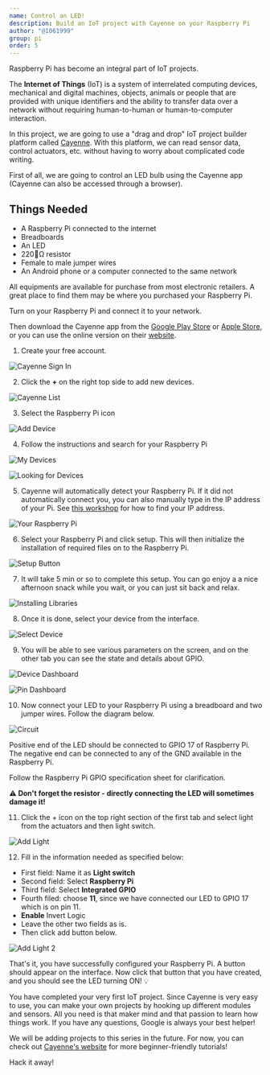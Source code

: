 ```yaml
---
name: Control an LED!
description: Build an IoT project with Cayenne on your Raspberry Pi
author: "@1061999"
group: pi
order: 5
---
```


Raspberry Pi has become an integral part of IoT projects. 

The **Internet of Things** (IoT) is a system of interrelated computing devices, mechanical and digital machines, objects, animals or people that are provided with unique identifiers and the ability to transfer data over a network without requiring human-to-human or human-to-computer interaction. 

In this project, we are going to use a "drag and drop" IoT project builder platform called [Cayenne](http://cayenne.mydevices.com). With this platform, we can read sensor data, control actuators, etc. without having to worry about complicated code writing. 

First of all, we are going to control an LED bulb using the Cayenne app (Cayenne can also be accessed through a browser).

## Things Needed

- A Raspberry Pi connected to the internet
- Breadboards 
- An LED
- 220Ω resistor
- Female to male jumper wires
- An Android phone or a computer connected to the same network

All equipments are available for purchase from most electronic retailers. A great place to find them may be where you purchased your Raspberry Pi.

Turn on your Raspberry Pi and connect it to your network.

Then download the Cayenne app from the [Google Play Store](https://play.google.com/store/apps/details?id=com.mydevices.cayenne&hl=en) or [Apple Store](https://itunes.apple.com/us/app/cayenne-iot-project-builder/id1057997711), or you can use the online version on their [website](http://cayenne.mydevices.com). 

1. Create your free account.

![Cayenne Sign In](img/cayenne_sign_in.png)

2. Click the **+** on the right top side to add new devices. 

![Cayenne List](img/cayenne_list.png)

3. Select the Raspberry Pi icon

![Add Device](img/add_device.png)

4. Follow the instructions and search for your Raspberry Pi

![My Devices](img/my_devices.png)

![Looking for Devices](img/looking_for_devices.png)

5. Cayenne will automatically detect your Raspberry Pi. If it did not automatically connect you, you can also manually type in the IP address of your Pi. See [this workshop](workshops/remote_viewing_raspi#find-the-ip-address-of-your-pi) for how to find your IP address.

![Your Raspberry Pi](img/your_raspi.png)

6. Select your Raspberry Pi and click setup. This will then initialize the installation of required files on to the Raspberry Pi.

![Setup Button](img/setup_button.png)

7. It will take 5 min or so to complete this setup. You can go enjoy a a nice afternoon snack while you wait, or you can just sit back and relax. 

![Installing Libraries](img/installing_libraries.png)

8. Once it is done, select your device from the interface.

![Select Device](img/select_device.png)

9. You will be able to see various parameters on the screen, and on the other tab you can see the state and details about GPIO.

![Device Dashboard](img/device_dashboard.png)

![Pin Dashboard](img/pin_dashboard.png)

10. Now connect your LED to your Raspberry Pi using a breadboard and two jumper wires. Follow the diagram below.

![Circuit](img/circuit.png)

Positive end of the LED should be connected to  GPIO 17 of Raspberry Pi. The negative end can be connected to any of the GND available in the Raspberry Pi.

Follow the Raspberry Pi GPIO specification sheet for clarification. 

**⚠️ Don't forget the resistor - directly connecting the LED will sometimes damage it!**

11. Click the + icon on the top right section of the first tab and select light from the actuators and then light switch. 

![Add Light](img/add_light_1.png)

12. Fill in the information needed as specified below:

- First field: Name it as **Light switch**
- Second field: Select **Raspberry Pi**
- Third field: Select **Integrated GPIO**
- Fourth filed: choose **11**, since we have connected our LED to GPIO 17 which is on pin 11.
- **Enable** Invert Logic
- Leave the other two fields as is.
- Then click add button below.

![Add Light 2](img/add_light_2.png)

That's it, you have successfully configured your Raspberry Pi. A button should appear on the interface. Now click that button that you have created, and you should see the LED turning ON! 💡

You have completed your very first IoT project. Since Cayenne is very easy to use, you can make your own projects by hooking up different modules and sensors. All you need is that maker mind and that passion to learn how things work. If you have any questions, Google is always your best helper!

We will be adding projects to this series in the future. For now, you can check out [Cayenne's website](https://mydevices.com/cayenne/videos/) for more beginner-friendly tutorials!

Hack it away!
